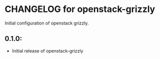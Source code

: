 # CHANGELOG for openstack-grizzly

Initial configuration of openstack grizzly.

## 0.1.0:

* Initial release of openstack-grizzly
